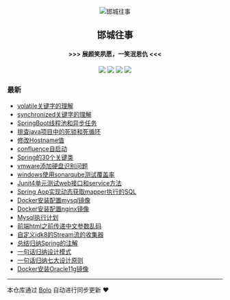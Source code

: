 <p align="center"><img alt="邯城往事" src="https://img.hacpai.com/file/2019/11/guohui-e67e7b3b.png"></p><h2 align="center">
邯城往事
</h2>

<h4 align="center">               >>>  展颜笑夙愿，一笑泯恩仇 <<<</h4>
<p align="center"><a title="邯城往事" target="_blank" href="https://github.com/cuijianzhe/bolo-blog"><img src="https://img.shields.io/github/last-commit/cuijianzhe/bolo-blog.svg?style=flat-square&color=FF9900"></a>
<a title="GitHub repo size in bytes" target="_blank" href="https://github.com/cuijianzhe/bolo-blog"><img src="https://img.shields.io/github/repo-size/cuijianzhe/bolo-blog.svg?style=flat-square"></a>
<a title="Bolo Version" target="_blank" href="https://github.com/adlered/bolo-solo"><img src="https://img.shields.io/badge/bolo-v2.5 稳定版-f1e05a.svg?style=flat-square&color=blueviolet"></a>
<a title="Hits" target="_blank" href="https://github.com/88250/hits"><img src="https://hits.b3log.org/cuijianzhe/bolo-blog.svg"></a></p>

### 最新

* [volatile关键字的理解](https://null:-1/articles/2022/02/13/1644715920039.html)
* [synchronized关键字的理解](https://null:-1/articles/2022/02/13/1644715710062.html)
* [SpringBoot线程池和异步任务](https://null:-1/articles/2022/02/09/1644397241317.html)
* [排查java项目中的死锁和死循环](https://null:-1/articles/2022/02/03/1643879655765.html)
* [修改Hostname值](https://null:-1/articles/2022/01/27/1643251072876.html)
* [confluence自启动](https://null:-1/articles/2022/01/21/1642779793133.html)
* [Spring的30个关键类](https://null:-1/articles/2022/01/20/1642672101433.html)
* [vmware添加硬盘识别问题](https://null:-1/articles/2022/01/04/1641281074919.html)
* [windows使用sonarqube测试覆盖率](https://null:-1/articles/2021/12/17/1639729059800.html)
* [Junit4单元测试web接口和service方法](https://null:-1/articles/2021/12/17/1639728939461.html)
* [Spring Aop实现动态获取mapper执行的SQL](https://null:-1/articles/2021/12/08/1638955999673.html)
* [Docker安装配置mysql镜像](https://null:-1/articles/2021/12/03/1638513021734.html)
* [Docker安装配置nginx镜像](https://null:-1/articles/2021/12/03/1638511535202.html)
* [Mysql执行计划](https://null:-1/articles/2021/12/01/1638348062390.html)
* [前端html之前传递中文参数乱码](https://null:-1/articles/2021/11/30/1638254403311.html)
* [自定义jdk8的Stream流的收集器](https://null:-1/articles/2021/11/24/1637763110122.html)
* [总结归纳Spring的注解](https://null:-1/articles/2021/11/24/1637762849451.html)
* [一句话归纳设计模式](https://null:-1/articles/2021/11/23/1637677059423.html)
* [一句话归纳七大设计原则](https://null:-1/articles/2021/11/20/1637368319773.html)
* [Docker安装Oracle11g镜像](https://null:-1/articles/2021/11/18/1637248775558.html)



---

本仓库通过 [Bolo](https://github.com/adlered/bolo-solo) 自动进行同步更新 ❤️ 